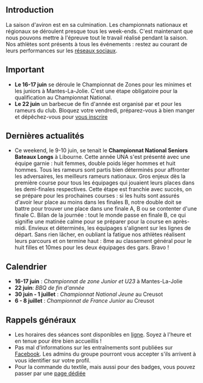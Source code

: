 ## Introduction

La saison d'aviron est en sa culmination. Les championnats nationaux et régionaux se déroulent presque tous les week-ends. C'est maintenant que nous pouvons mettre à l'épreuve tout le travail réalisé pendant la saison. Nos athlètes sont présents à tous les événements : restez au courant de leurs performances sur les [réseaux sociaux](https://www.facebook.com/UniversiteNantesAviron/).


## Important

* **Le 16-17 juin** se déroule le Championnat de Zones pour les minimes et les juniors à Mantes-La-Jolie. C'est une étape obligatoire pour la qualification au Championnat National.
* **Le 22 juin** un barbecue de fin d'année est organisé par et pour les rameurs du club. Bloquez votre vendredi, préparez-vous à bien manger et dépêchez-vous pour [vous inscrire](https://www.helloasso.com/associations/universite-de-nantes-aviron/evenements/bbq-de-fin-de-saison/administration)

## Dernières actualités

* Ce weekend, le 9-10 juin, se tenait le **Championnat National Seniors Bateaux Longs** à Libourne. Cette année UNA s'est présenté avec une équipe garnie : huit femmes, double poids léger hommes et huit hommes. Tous les rameurs sont partis bien déterminés pour affronter les adversaires, les meilleurs rameurs nationaux. Gros enjeux dès la première course pour tous les équipages qui jouaient leurs places dans les demi-finales respectives. Cette étape est franchie avec succès, on se prépare pour les prochaines courses : si les huits sont assurés d'avoir leur place au moins dans les finales B, notre double doit se battre pour trouver une place dans une finale A, B ou se contenter d'une finale C. Bilan de la journée : tout le monde passe en finale B, ce qui signifie une matinée calme pour se préparer pour la course en après-midi. Envieux et déterminés, les équipages s'alignent sur les lignes de départ. Sans rien lâcher, en oubliant la fatigue nos athlètes réalisent leurs parcours et on termine haut : 8me au classement général pour le huit filles et 10mes pour les deux équipages des gars. Bravo !

## Calendrier

* **16-17 juin** : *Championnat de zone Junior et U23* à Mantes-La-Jolie
* **22 juin**: *BBQ de fin d'année*
* **30 juin - 1 juillet** : *Championnat National Jeune* au Creusot
* **6 - 8 juillet** : *Championnat de France Junior* au Creusot

## Rappels généraux

* Les horaires des séances sont disponibles en [ligne](http://univ-nantes-aviron.fr/page/horaires). Soyez à l'heure et en tenue pour être bien accueillis !
* Pas mal d'informations sur les entraînements sont publiées sur [Facebook](https://www.facebook.com/groups/178457672172317/). Les admins du groupe pourront vous accepter s'ils arrivent à vous identifier sur votre profil.
* Pour la commande du textile, mais aussi pour des badges, vous pouvez passer par une [page dédiée](https://www.helloasso.com/associations/universite-de-nantes-aviron/evenements/vente-textile-2017-2018)
